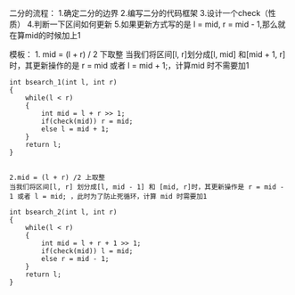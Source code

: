 
二分的流程：
	1.确定二分的边界
	2.编写二分的代码框架
	3.设计一个check（性质）
	4.判断一下区间如何更新
	5.如果更新方式写的是 l = mid, r = mid - 1,那么就在算mid的时候加上1



模板：
	1. mid = (l + r) / 2 下取整
	当我们将区间[l, r]划分成[l, mid] 和[mid + 1, r]时，其更新操作的是 r = mid 或者 l = mid + 1;，计算mid 时不需要加1

	int bsearch_1(int l, int r) 
	{
		while(l < r)
		{
			int mid = l + r >> 1;
			if(check(mid)) r = mid;
			else l = mid + 1;
		}
		return l;
	}


	2.mid = (l + r) /2 上取整
	当我们将区间[l, r] 划分成[l, mid - 1] 和 [mid, r]时，其更新操作是 r = mid - 1 或者 l = mid; ，此时为了防止死循环，计算 mid 时需要加1
	
	int bsearch_2(int l, int r)
	{
		while(l < r)
		{
			int mid = l + r + 1 >> 1;
			if(check(mid)) l = mid;
			else r = mid - 1;
		}
		return l;
	}